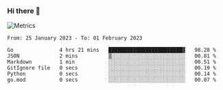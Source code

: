 ### Hi there 👋

![Metrics](https://github.com/radoapx/radoapx/blob/main/github-metrics.svg)

<!--START_SECTION:waka-->

```text
From: 25 January 2023 - To: 01 February 2023

Go               4 hrs 21 mins   ████████████████████████▓   98.28 %
JSON             2 mins          ▒░░░░░░░░░░░░░░░░░░░░░░░░   00.81 %
Markdown         1 min           ░░░░░░░░░░░░░░░░░░░░░░░░░   00.51 %
GitIgnore file   0 secs          ░░░░░░░░░░░░░░░░░░░░░░░░░   00.19 %
Python           0 secs          ░░░░░░░░░░░░░░░░░░░░░░░░░   00.14 %
go.mod           0 secs          ░░░░░░░░░░░░░░░░░░░░░░░░░   00.07 %
```

<!--END_SECTION:waka-->

<!--
**radoapx/radoapx** is a ✨ _special_ ✨ repository because its `README.md` (this file) appears on your GitHub profile.

Here are some ideas to get you started:

- 🔭 I’m currently working on ...
- 🌱 I’m currently learning ...
- 👯 I’m looking to collaborate on ...
- 🤔 I’m looking for help with ...
- 💬 Ask me about ...
- 📫 How to reach me: ...
- 😄 Pronouns: ...
- ⚡ Fun fact: ...
-->
